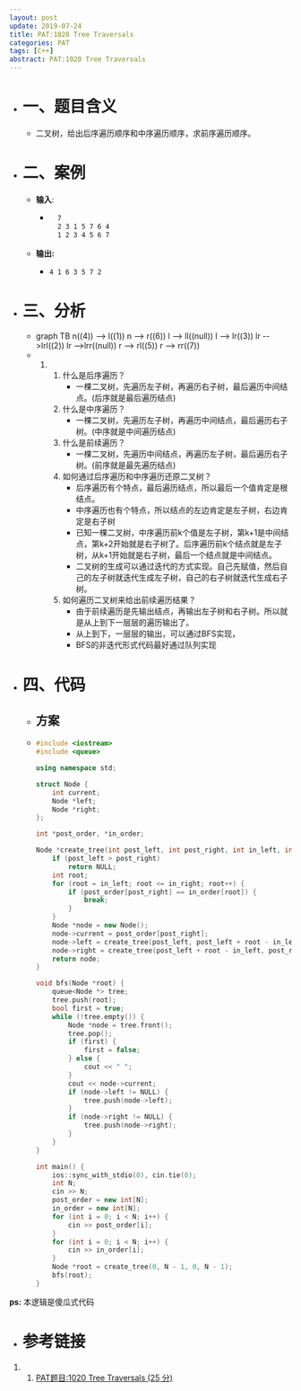 ```yaml
---
layout: post
update: 2019-07-24
title: PAT:1020 Tree Traversals
categories: PAT
tags: [C++]
abstract: PAT:1020 Tree Traversals
---
```


* # 一、题目含义
    * 二叉树，给出后序遍历顺序和中序遍历顺序，求前序遍历顺序。
    
* # 二、案例
  
    * **输入**: 
        * ```markdown
            7
            2 3 1 5 7 6 4
            1 2 3 4 5 6 7
            ```
    * **输出:** 
        *   ```markdown
            4 1 6 3 5 7 2
            ```
    
* # 三、分析
    * 	<div class='mermaid center'>
        graph TB
        n((4)) --> l((1))
        n --> r((6))
        l --> ll((null))
        l --> lr((3))
        lr -->lrl((2))
        lr -->lrr((null))
        r --> rl((5))
        r --> rr((7))
        </div>
    *   1.  1. 什么是后序遍历？
                * 一棵二叉树，先遍历左子树，再遍历右子树，最后遍历中间结点。(后序就是最后遍历结点)
            2. 什么是中序遍历？
                * 一棵二叉树，先遍历左子树，再遍历中间结点，最后遍历右子树。(中序就是中间遍历结点)
            3. 什么是前续遍历？
                * 一棵二叉树，先遍历中间结点，再遍历左子树，最后遍历右子树。(前序就是最先遍历结点)
            4. 如何通过后序遍历和中序遍历还原二叉树？
                * 后序遍历有个特点，最后遍历结点，所以最后一个值肯定是根结点。
                * 中序遍历也有个特点，所以结点的左边肯定是左子树，右边肯定是右子树
                * 已知一棵二叉树，中序遍历前k个值是左子树，第k+1是中间结点，第k+2开始就是右子树了。后序遍历前k个结点就是左子树，从k+1开始就是右子树，最后一个结点就是中间结点。
                * 二叉树的生成可以通过迭代的方式实现。自己先赋值，然后自己的左子树就迭代生成左子树，自己的右子树就迭代生成右子树。
            5. 如何遍历二叉树来给出前续遍历结果？
                * 由于前续遍历是先输出结点，再输出左子树和右子树。所以就是从上到下一层层的遍历输出了。
                * 从上到下，一层层的输出，可以通过BFS实现，
                * BFS的非迭代形式代码最好通过队列实现
* # 四、代码
    *   ## 方案
    *   ```c++
        #include <iostream>
        #include <queue>
        
        using namespace std;
        
        struct Node {
            int current;
            Node *left;
            Node *right;
        };
        
        int *post_order, *in_order;
        
        Node *create_tree(int post_left, int post_right, int in_left, int in_right) {
            if (post_left > post_right)
                return NULL;
            int root;
            for (root = in_left; root <= in_right; root++) {
                if (post_order[post_right] == in_order[root]) {
                    break;
                }
            }
            Node *node = new Node();
            node->current = post_order[post_right];
            node->left = create_tree(post_left, post_left + root - in_left - 1, in_left, root - 1);
            node->right = create_tree(post_left + root - in_left, post_right - 1, root + 1, in_right);
            return node;
        }
        
        void bfs(Node *root) {
            queue<Node *> tree;
            tree.push(root);
            bool first = true;
            while (!tree.empty()) {
                Node *node = tree.front();
                tree.pop();
                if (first) {
                    first = false;
                } else {
                    cout << " ";
                }
                cout << node->current;
                if (node->left != NULL) {
                    tree.push(node->left);
                }
                if (node->right != NULL) {
                    tree.push(node->right);
                }
            }
        }
        
        int main() {
            ios::sync_with_stdio(0), cin.tie(0);
            int N;
            cin >> N;
            post_order = new int[N];
            in_order = new int[N];
            for (int i = 0; i < N; i++) {
                cin >> post_order[i];
            }
            for (int i = 0; i < N; i++) {
                cin >> in_order[i];
            }
            Node *root = create_tree(0, N - 1, 0, N - 1);
            bfs(root);
        }
        ```

**ps:** 本逻辑是傻瓜式代码
* # 参考链接

1. 1. [PAT题目:1020 Tree Traversals (25 分)](https://pintia.cn/problem-sets/994805342720868352/problems/994805485033603072)
